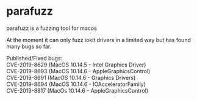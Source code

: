 # parafuzz
parafuzz is a fuzzing tool for macos  
  
At the moment it can only fuzz iokit drivers in a limited way but has found many bugs so far.  
  
Published/Fixed bugs:  
CVE-2019-8629 (MacOS 10.14.5 - Intel Graphics Driver)  
CVE-2019-8693 (MacOS 10.14.6 - AppleGraphicsControl)  
CVE-2019-8691 (MacOS 10.14.6 - Graphics Drivers)  
CVE-2019-8694 (MacOS 10.14.6 - IOAcceleratorFamily)  
CVE-2019-8817 (MacOs 10.14.6 - AppleGraphicsControl)  
  
